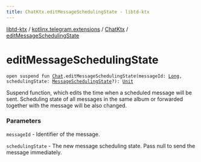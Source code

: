 ```yaml
---
title: ChatKtx.editMessageSchedulingState - libtd-ktx
---
```


[libtd-ktx](../../index.html) / [kotlinx.telegram.extensions](../index.html) / [ChatKtx](index.html) / [editMessageSchedulingState](./edit-message-scheduling-state.html)

# editMessageSchedulingState

`open suspend fun `[`Chat`](https://tdlibx.github.io/td/docs/org/drinkless/td/libcore/telegram/TdApi/Chat.html)`.editMessageSchedulingState(messageId: `[`Long`](https://kotlinlang.org/api/latest/jvm/stdlib/kotlin/-long/index.html)`, schedulingState: `[`MessageSchedulingState`](https://tdlibx.github.io/td/docs/org/drinkless/td/libcore/telegram/TdApi/MessageSchedulingState.html)`?): `[`Unit`](https://kotlinlang.org/api/latest/jvm/stdlib/kotlin/-unit/index.html)

Suspend function, which edits the time when a scheduled message will be sent. Scheduling state
of all messages in the same album or forwarded together with the message will be also changed.

### Parameters

`messageId` - Identifier of the message.

`schedulingState` - The new message scheduling state. Pass null to send the message
immediately.